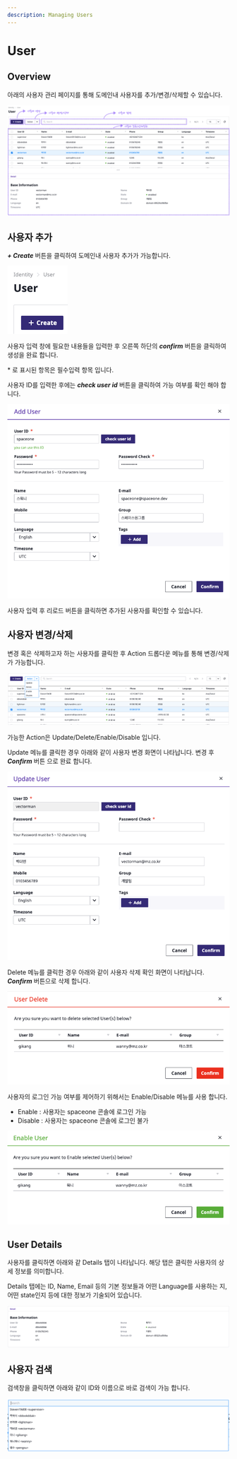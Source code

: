 ```yaml
---
description: Managing Users
---
```


# User

## Overview

아래의 사용자 관리 페이지를 통해 도메인내 사용자를 추가/변경/삭제할 수 있습니다.  

![&#xC0AC;&#xC6A9;&#xC790; &#xAD00;&#xB9AC; &#xD398;&#xC774;&#xC9C0;](../.gitbook/assets/2020-08-06-7.02.44-.png)

 

## 사용자 추가

_**+ Create**_ 버튼을 클릭하여 도메인내 사용자 추가가 가능합니다. 

![&#xC0AC;&#xC6A9;&#xC790; &#xCD94;&#xAC00; &#xBC84;&#xD2BC;](../.gitbook/assets/2020-08-06-7.19.09.png)



사용자 입력 창에 필요한 내용들을 입력한 후 오른쪽 하단의 _**confirm**_ 버튼을 클릭하여 생성을 완료 합니다. 

\* 로 표시된 항목은 필수입력 항목 입니다. 

사용자 ID를 입력한 후에는 _**check user id**_ 버튼을 클릭하여 가능 여부를 확인 해야 합니다.  

![&#xC0AC;&#xC6A9;&#xC790; &#xC785;&#xB825; &#xCC3D;](../.gitbook/assets/2020-08-06-7.18.13.png)

사용자 입력 후 리로드 버튼을 클릭하면 추가된 사용자를 확인할 수 있습니다. 

## 사용자 변경/삭제

변경 혹은 삭제하고자 하는 사용자를 클릭한 후 Action 드롭다운 메뉴를 통해 변경/삭제가 가능합니다. 

![&#xC0AC;&#xC6A9;&#xC790; Action](../.gitbook/assets/2020-08-06-7.24.02.png)

가능한 Action은 Update/Delete/Enable/Disable 입니다.

Update 메뉴를 클릭한 경우 아래와 같이 사용자 변경 화면이 나타납니다. 변경 후 _**Confirm**_ 버튼 으로 완료 합니다.

![&#xC0AC;&#xC6A9;&#xC790; &#xBCC0;&#xACBD; &#xD654;&#xBA74;](../.gitbook/assets/2020-08-06-7.37.25.png)

Delete 메뉴를 클릭한 경우 아래와 같이 사용자 삭제 확인 화면이 나타납니다. _**Confirm**_ 버튼으로 삭제 합니다. 

![&#xC0AC;&#xC6A9;&#xC790; &#xC0AD;&#xC81C; &#xD654;&#xBA74;](../.gitbook/assets/2020-08-06-7.39.29.png)

사용자의 로그인 가능 여부를 제어하기 위해서는 Enable/Disable 메뉴를 사용 합니다. 

* Enable : 사용자는 spaceone 콘솔에 로그인 가능
* Disable : 사용자는 spaceone 콘솔에 로그인 불가

![&#xC0AC;&#xC6A9;&#xC790; Enable &#xD654;&#xBA74;](../.gitbook/assets/2020-08-06-7.41.51.png)

## User Details

사용자를 클릭하면 아래와 같 Details 탭이 나타납니다. 해당 탭은 클릭한 사용자의 상세 정보를 의미합니다. 

Details 탭에는 ID, Name, Email 등의 기본 정보들과 어떤 Language를 사용하는 지, 어떤 state인지 등에 대한 정보가 기술되어 있습니다. 

![&#xC0AC;&#xC6A9;&#xC790; Detail &#xD654;&#xBA74;](../.gitbook/assets/2020-08-06-7.43.44.png)

## 사용자 검색

검색창을 클릭하면 아래와 같이 ID와 이름으로 바로 검색이 가능 합니다. 

![&#xC0AC;&#xC6A9;&#xC790; &#xAC80;&#xC0C9; &#xBC14;](../.gitbook/assets/2020-08-06-7.44.12.png)





